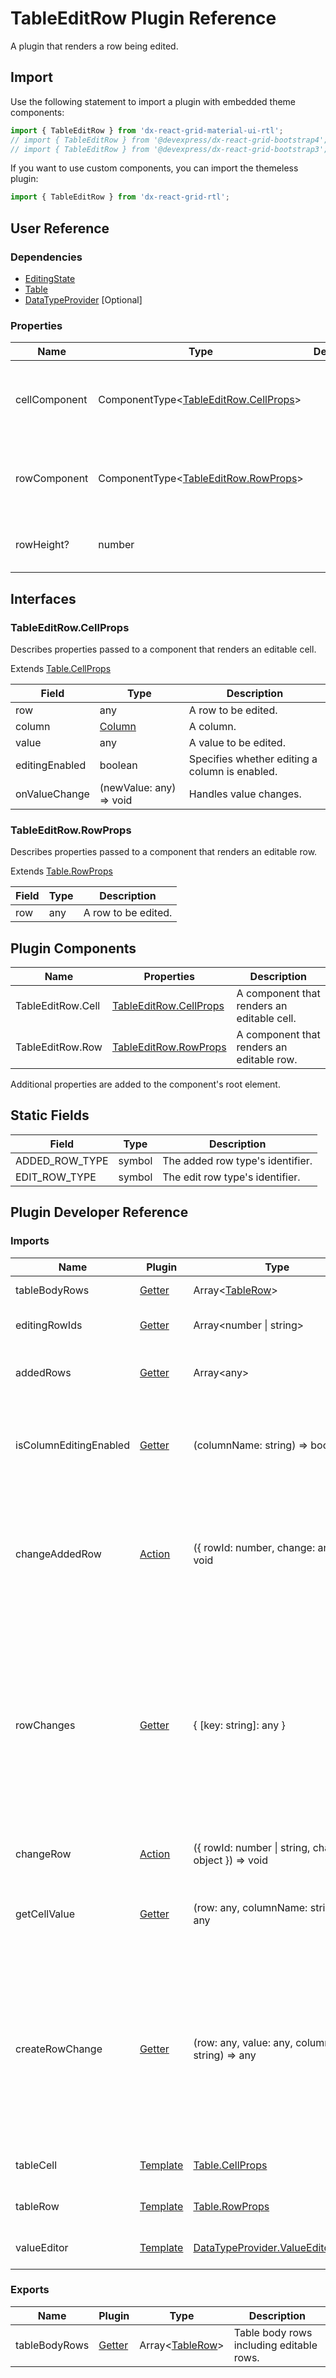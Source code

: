 # TableEditRow Plugin Reference

A plugin that renders a row being edited.

## Import

Use the following statement to import a plugin with embedded theme components:

```js
import { TableEditRow } from 'dx-react-grid-material-ui-rtl';
// import { TableEditRow } from '@devexpress/dx-react-grid-bootstrap4';
// import { TableEditRow } from '@devexpress/dx-react-grid-bootstrap3';
```

If you want to use custom components, you can import the themeless plugin:

```js
import { TableEditRow } from 'dx-react-grid-rtl';
```

## User Reference

### Dependencies

- [EditingState](editing-state.md)
- [Table](table.md)
- [DataTypeProvider](data-type-provider.md) [Optional]

### Properties

Name | Type | Default | Description
-----|------|---------|------------
cellComponent | ComponentType&lt;[TableEditRow.CellProps](#tableeditrowcellprops)&gt; | | A component that renders an editable cell.
rowComponent | ComponentType&lt;[TableEditRow.RowProps](#tableeditrowrowprops)&gt; | | A component that renders an editable row.
rowHeight? | number | | Specifies the editable row's height.

## Interfaces

### TableEditRow.CellProps

Describes properties passed to a component that renders an editable cell.

Extends [Table.CellProps](table.md#tablecellprops)

Field | Type | Description
------|------|------------
row | any | A row to be edited.
column | [Column](grid.md#column) | A column.
value | any | A value to be edited.
editingEnabled | boolean | Specifies whether editing a column is enabled.
onValueChange | (newValue: any) => void | Handles value changes.

### TableEditRow.RowProps

Describes properties passed to a component that renders an editable row.

Extends [Table.RowProps](table.md#tablerowprops)

Field | Type | Description
------|------|------------
row | any | A row to be edited.

## Plugin Components

Name | Properties | Description
-----|------------|------------
TableEditRow.Cell | [TableEditRow.CellProps](#tableeditrowcellprops) | A component that renders an editable cell.
TableEditRow.Row | [TableEditRow.RowProps](#tableeditrowrowprops) | A component that renders an editable row.

Additional properties are added to the component's root element.

## Static Fields

Field | Type | Description
------|------|------------
ADDED_ROW_TYPE | symbol | The added row type's identifier.
EDIT_ROW_TYPE | symbol | The edit row type's identifier.

## Plugin Developer Reference

### Imports

Name | Plugin | Type | Description
-----|--------|------|------------
tableBodyRows | [Getter](../../../dx-react-core/docs/reference/getter.md) | Array&lt;[TableRow](table.md#tablerow)&gt; | Table body rows.
editingRowIds | [Getter](../../../dx-react-core/docs/reference/getter.md) | Array&lt;number &#124; string&gt; | IDs of the rows that are being edited.
addedRows | [Getter](../../../dx-react-core/docs/reference/getter.md) | Array&lt;any&gt; | Created but not committed rows.
isColumnEditingEnabled | [Getter](../../../dx-react-core/docs/reference/getter.md) | (columnName: string) => boolean |  A function that returns a value that specifies if editing by a column is enabled.
changeAddedRow | [Action](../../../dx-react-core/docs/reference/action.md) | ({ rowId: number, change: any }) => void | Applies a change to a created but uncommitted row. Note: `rowId` is a row index within the `addedRows` array.
rowChanges | [Getter](../../../dx-react-core/docs/reference/getter.md) | { [key: string]: any } | An associative array that stores changes made to existing rows. Each array item specifies changes made to a row. The item's key specifies the associated row's ID.
changeRow | [Action](../../../dx-react-core/docs/reference/action.md) | ({ rowId: number &#124; string, change: object }) => void | Applies a change to an existing row.
getCellValue | [Getter](../../../dx-react-core/docs/reference/getter.md) | (row: any, columnName: string) => any | A function used to get the specified row's column value.
createRowChange | [Getter](../../../dx-react-core/docs/reference/getter.md) | (row: any, value: any, columnName: string) => any | A function that returns a value that specifies row changes depending on the row's editable cell values. This function is called each time an editor's value changes.
tableCell | [Template](../../../dx-react-core/docs/reference/template.md) | [Table.CellProps](table.md#tablecellprops) | A template that renders a table cell.
tableRow | [Template](../../../dx-react-core/docs/reference/template.md) | [Table.RowProps](table.md#tablerowprops) | A template that renders a table row.
valueEditor | [Template](../../../dx-react-core/docs/reference/template.md) | [DataTypeProvider.ValueEditorProps](data-type-provider.md#datatypeprovidervalueeditorprops) | A template that renders the editor.

### Exports

Name | Plugin | Type | Description
-----|--------|------|------------
tableBodyRows | [Getter](../../../dx-react-core/docs/reference/getter.md) | Array&lt;[TableRow](table.md#tablerow)&gt; | Table body rows including editable rows.
